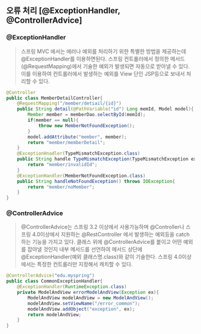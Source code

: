 ## 오류 처리 [@ExceptionHandler, @ControllerAdvice]

### @ExceptionHandler 

> 스프링 MVC 에서는 에러나 예외를 처리하기 위한 특별한 방법을 제공하는데 @ExceptionHandler를 이용하면된다. 스프링 컨트롤러에서 정의한 메서드(@RequestMapping)에서 기술한 예외가 발생되면 자동으로 받아낼 수 있다. 이를 이용하여 컨트롤러에서 발생하는 예외를 View 단인 JSP등으로 보내서 처리할 수 있다.

```java
@Controller
public class MemberDetailController{
    @RequestMapping("/member/detiail/{id}")
    public String detail(@PathVariable("id") Long memId, Model model){
        Member member = memberDao.selectById(memId);
        if(member == null){
            throw new MemberNotFoundException();
        }
        model.addAttribute("member", member);
        return "member/memberDetail";
    }
    @ExceptionHnadler(TypeMismatchException.class)
    public String handle TypeMismatchException(TypeMismatchException ex){
        return "member/invalidId";
    }
    @ExceptionHandler(MemberNotFoundException.class)
    public String handleNotFoundException() throws IOException{
        return "member/noMember";
    }
}
```



### @ControllerAdvice

> @ControllerAdvice는 스프링 3.2 이상에서 사용가능하며 @Controller나 스프링 4.0이상에서 지원하는 @RestController 에서 발생하는 예외등을 catch 하는 기능을 가지고 있다. 클래스 위에 @ControllerAdvice를 붙이고 어떤 예외를 잡아낼 것인지 내부 메서드를 선언하여 메서드 상단에 @ExceptionHandler(예외 클래스명.class)와 같이 기술한다. 스프링 4.0이상에서는 특정한 컨트롤러만 지정해서 캐치할 수 있다.

```java
@ControllerAdvice("edu.myspring")
public class CommonExceptionHandler{
    @ExceptionHandler(RuntimeException.class)
    private ModelAndView errorModelAndView(Exception ex){
        ModelAndView modelAndView = new ModelAndView();
        modelAndView.setViewName("/error_common");
        modelAndView.addObject("exception", ex);
        return modelAndView;
    }
}
```

